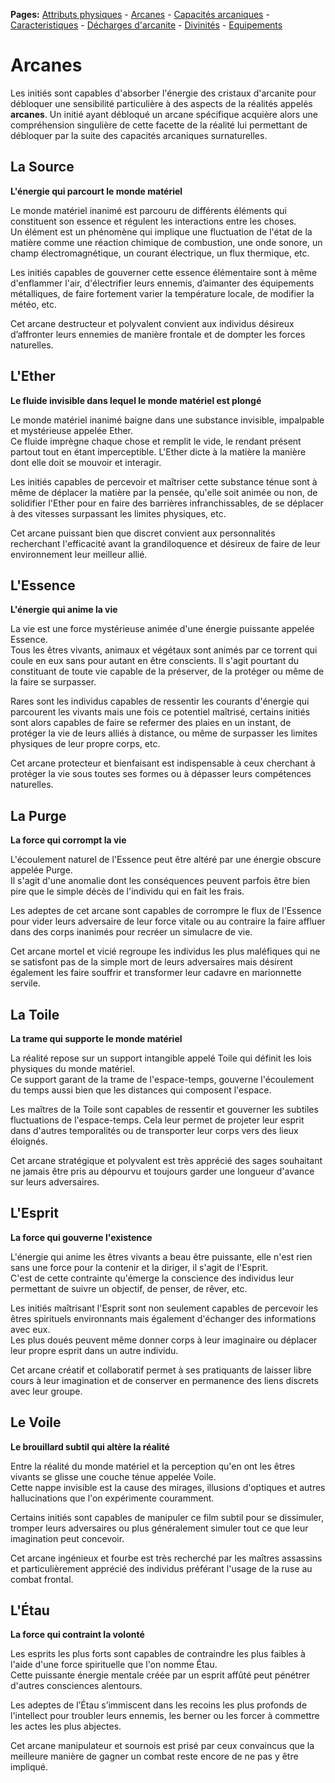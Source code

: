 **Pages:**
[Attributs physiques](../book/attributs.md) -
[Arcanes](../book/arcanes.md) -
[Capacités arcaniques](../book/capacités.md) -
[Caracteristiques](../book/caractéristiques.md) -
[Décharges d'arcanite](../book/décharges.md) -
[Divinités](../book/divinités.md) -
[Equipements](../book/équipements.md)
# Arcanes

Les initiés sont capables d&#039;absorber l&#039;énergie des cristaux d&#039;arcanite pour débloquer une sensibilité particulière à des aspects de la réalités appelés **arcanes**. Un initié ayant débloqué un arcane spécifique acquière alors une compréhension singulière de cette facette de la réalité lui permettant de débloquer par la suite des capacités arcaniques surnaturelles.

## La Source

**L&#039;énergie qui parcourt le monde matériel**

Le monde matériel inanimé est parcouru de différents éléments qui constituent son essence et régulent les interactions entre les choses.  
 Un élément est un phénomène qui implique une fluctuation de l&#039;état de la matière comme une réaction chimique de combustion, une onde sonore, un champ électromagnétique, un courant électrique, un flux thermique, etc.

Les initiés capables de gouverner cette essence élémentaire sont à même d&#039;enflammer l&#039;air, d&#039;électrifier leurs ennemis, d’aimanter des équipements métalliques, de faire fortement varier la température locale, de modifier la météo, etc.

Cet arcane destructeur et polyvalent convient aux individus désireux d’affronter leurs ennemies de manière frontale et de dompter les forces naturelles.
## L&#039;Ether

**Le fluide invisible dans lequel le monde matériel est plongé**

Le monde matériel inanimé baigne dans une substance invisible, impalpable et mystérieuse appelée Ether.  
 Ce fluide imprègne chaque chose et remplit le vide, le rendant présent partout tout en étant imperceptible. L&#039;Ether dicte à la matière la manière dont elle doit se mouvoir et interagir.

Les initiés capables de percevoir et maîtriser cette substance ténue sont à même de déplacer la matière par la pensée, qu&#039;elle soit animée ou non, de solidifier l&#039;Ether pour en faire des barrières infranchissables, de se déplacer à des vitesses surpassant les limites physiques, etc.

Cet arcane puissant bien que discret convient aux personnalités recherchant l&#039;efficacité avant la grandiloquence et désireux de faire de leur environnement leur meilleur allié.
## L&#039;Essence

**L&#039;énergie qui anime la vie**

La vie est une force mystérieuse animée d&#039;une énergie puissante appelée Essence.  
 Tous les êtres vivants, animaux et végétaux sont animés par ce torrent qui coule en eux sans pour autant en être conscients. Il s&#039;agit pourtant du constituant de toute vie capable de la préserver, de la protéger ou même de la faire se surpasser.

Rares sont les individus capables de ressentir les courants d&#039;énergie qui parcourent les vivants mais une fois ce potentiel maîtrisé, certains initiés sont alors capables de faire se refermer des plaies en un instant, de protéger la vie de leurs alliés à distance, ou même de surpasser les limites physiques de leur propre corps, etc.

Cet arcane protecteur et bienfaisant est indispensable à ceux cherchant à protéger la vie sous toutes ses formes ou à dépasser leurs compétences naturelles.
## La Purge

**La force qui corrompt la vie**

L&#039;écoulement naturel de l&#039;Essence peut être altéré par une énergie obscure appelée Purge.  
 Il s&#039;agit d&#039;une anomalie dont les conséquences peuvent parfois être bien pire que le simple décès de l&#039;individu qui en fait les frais.

Les adeptes de cet arcane sont capables de corrompre le flux de l&#039;Essence pour vider leurs adversaire de leur force vitale ou au contraire la faire affluer dans des corps inanimés pour recréer un simulacre de vie.

Cet arcane mortel et vicié regroupe les individus les plus maléfiques qui ne se satisfont pas de la simple mort de leurs adversaires mais désirent également les faire souffrir et transformer leur cadavre en marionnette servile.
## La Toile

**La trame qui supporte le monde matériel**

La réalité repose sur un support intangible appelé Toile qui définit les lois physiques du monde matériel.  
 Ce support garant de la trame de l&#039;espace-temps, gouverne l&#039;écoulement du temps aussi bien que les distances qui composent l&#039;espace.

Les maîtres de la Toile sont capables de ressentir et gouverner les subtiles fluctuations de l&#039;espace-temps. Cela leur permet de projeter leur esprit dans d&#039;autres temporalités ou de transporter leur corps vers des lieux éloignés.

Cet arcane stratégique et polyvalent est très apprécié des sages souhaitant ne jamais être pris au dépourvu et toujours garder une longueur d&#039;avance sur leurs adversaires.
## L&#039;Esprit

**La force qui gouverne l&#039;existence**

L&#039;énergie qui anime les êtres vivants a beau être puissante, elle n&#039;est rien sans une force pour la contenir et la diriger, il s&#039;agit de l&#039;Esprit.  
 C&#039;est de cette contrainte qu&#039;émerge la conscience des individus leur permettant de suivre un objectif, de penser, de rêver, etc.

Les initiés maîtrisant l&#039;Esprit sont non seulement capables de percevoir les êtres spirituels environnants mais également d&#039;échanger des informations avec eux.  
 Les plus doués peuvent même donner corps à leur imaginaire ou déplacer leur propre esprit dans un autre individu.

Cet arcane créatif et collaboratif permet à ses pratiquants de laisser libre cours à leur imagination et de conserver en permanence des liens discrets avec leur groupe.
## Le Voile

**Le brouillard subtil qui altère la réalité**

Entre la réalité du monde matériel et la perception qu&#039;en ont les êtres vivants se glisse une couche ténue appelée Voile.  
 Cette nappe invisible est la cause des mirages, illusions d&#039;optiques et autres hallucinations que l&#039;on expérimente couramment.

Certains initiés sont capables de manipuler ce film subtil pour se dissimuler, tromper leurs adversaires ou plus généralement simuler tout ce que leur imagination peut concevoir.

Cet arcane ingénieux et fourbe est très recherché par les maîtres assassins et particulièrement apprécié des individus préférant l&#039;usage de la ruse au combat frontal.
## L&#039;Étau

**La force qui contraint la volonté**

Les esprits les plus forts sont capables de contraindre les plus faibles à l&#039;aide d&#039;une force spirituelle que l&#039;on nomme Étau.  
 Cette puissante énergie mentale créée par un esprit affûté peut pénétrer d&#039;autres consciences alentours.

Les adeptes de l’Étau s’immiscent dans les recoins les plus profonds de l&#039;intellect pour troubler leurs ennemis, les berner ou les forcer à commettre les actes les plus abjectes.

Cet arcane manipulateur et sournois est prisé par ceux convaincus que la meilleure manière de gagner un combat reste encore de ne pas y être impliqué.

